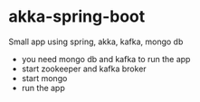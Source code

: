 # akka-spring-boot
Small app using spring, akka, kafka, mongo db

- you need mongo db and kafka to run the app
- start zookeeper and kafka broker 
- start mongo
- run the app


